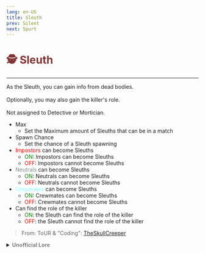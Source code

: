 ```yaml
---
lang: en-US
title: Sleuth
prev: Silent
next: Spurt
---
```


# <font color="#843434">🕵️ <b>Sleuth</b></font> <Badge text="Helpful" type="tip" vertical="middle"/>
---

As the Sleuth, you can gain info from dead bodies.<br><br>
Optionally, you may also gain the killer's role.<br><br>
Not assigned to Detective or Mortician.
* Max
  * Set the Maximum amount of Sleuths that can be in a match
* Spawn Chance
  * Set the chance of a Sleuth spawning
* <font color=red>Impostors</font> can become Sleuths
  * <font color=green>ON</font>: Impostors can become Sleuths
  * <font color=red>OFF</font>: Impostors cannot become Sleuths
* <font color=#7f8c8d>Neutrals</font> can become Sleuths
  * <font color=green>ON</font>: Neutrals can become Sleuths
  * <font color=red>OFF</font>: Neutrals cannot become Sleuths
* <font color=#8cffff>Crewmates</font> can become Sleuths
  * <font color=green>ON</font>: Crewmates can become Sleuths
  * <font color=red>OFF</font>: Crewmates cannot become Sleuths
* Can find the role of the killer
  * <font color=green>ON</font>: the Sleuth can find the role of the killer
  * <font color=red>OFF</font>: the Sleuth cannot find the role of the killer
  
> From: ToUR & "Coding": [TheSkullCreeper](https://github.com/Loonie-Toons/)

<details>
<summary><b><font color=gray>Unofficial Lore</font></b></summary>

Placeholder: This role is a ROLE OH EM GOSH
> Submitted by: Member
</details>